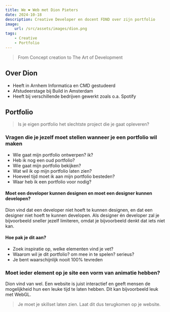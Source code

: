 ```yaml
---
title: We ❤️ Web met Dion Pieters
date: 2024-10-18
description: Creative Developer en docent FDND over zijn portfolio
image:
    url: /src/assets/images/dion.png
tags:
    - Creative
    - Portfolio
---
```


> From Concept creation to The Art of Development

## Over Dion

- Heeft in Arnhem Informatica en CMD gestudeerd
- Afstudeerstage bij Build in Amsterdam
- Heeft bij verschillende bedrijven gewerkt zoals o.a. Spotify

## Portfolio

> Is je eigen portfolio het slechtste project die je gaat opleveren?

### Vragen die je jezelf moet stellen wanneer je een portfolio wil maken

- Wie gaat mijn portfolio ontwerpen? ik?
- Heb ik nog een oud portfolio?
- Wie gaat mijn portfolio bekijken?
- Wat wil ik op mijn portfolio laten zien?
- Hoeveel tijd moet ik aan mijn portfolio besteden?
- Waar heb ik een portfolio voor nodig?

#### Moet een developer kunnen designen en moet een designer kunnen developen?

Dion vind dat een developer niet hoeft te kunnen designen, en dat een designer niet hoeft te kunnen developen.
Als designer én developer zal je bijvoorbeeld sneller jezelf limiteren, omdat je bijvoorbeeld denkt dat iets niet kan.

#### Hoe pak je dit aan?

- Zoek inspiratie op, welke elementen vind je vet?
- Waarom wil je dit portfolio? om mee in te spelen? serieus?
- Je bent waarschijnlijk nooit 100% tevreden

### Moet ieder element op je site een vorm van animatie hebben?

Dion vind van wel. Een website is juist interactief en geeft mensen de mogelijkheid hun een leuke tijd te laten hebben. Dit kan bijvoorbeeld leuk met WebGL.

> Je moet je skillset laten zien. Laat dit dus terugkomen op je website.
